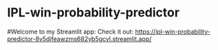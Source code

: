 # IPL-win-probability-predictor

#Welcome to my Streamlit app: 
Check it out: https://ipl-win-probability-predictor-8v5djfeawzms682yb5gcvl.streamlit.app/
